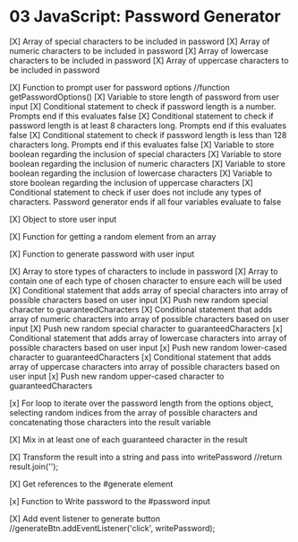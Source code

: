 # 03 JavaScript: Password Generator

[X] Array of special characters to be included in password
[X] Array of numeric characters to be included in password
[X] Array of lowercase characters to be included in password
[X] Array of uppercase characters to be included in password

[X] Function to prompt user for password options
//function getPasswordOptions()
[X] Variable to store length of password from user input
[X] Conditional statement to check if password length is a number. Prompts end if this evaluates false
[X] Conditional statement to check if password length is at least 8 characters long. Prompts end if this evaluates false
[X] Conditional statement to check if password length is less than 128 characters long. Prompts end if this evaluates false
[X] Variable to store boolean regarding the inclusion of special characters
[X] Variable to store boolean regarding the inclusion of numeric characters
[X] Variable to store boolean regarding the inclusion of lowercase characters
[X] Variable to store boolean regarding the inclusion of uppercase characters
[X] Conditional statement to check if user does not include any types of characters. Password generator ends if all four variables evaluate to false

[X] Object to store user input

[X] Function for getting a random element from an array

[X] Function to generate password with user input

[X] Array to store types of characters to include in password
[X] Array to contain one of each type of chosen character to ensure each will be used
[X] Conditional statement that adds array of special characters into array of possible characters based on user input
[X] Push new random special character to guaranteedCharacters
[X] Conditional statement that adds array of numeric characters into array of possible characters based on user input
[X] Push new random special character to guaranteedCharacters
[x] Conditional statement that adds array of lowercase characters into array of possible characters based on user input
[x] Push new random lower-cased character to guaranteedCharacters
[x] Conditional statement that adds array of uppercase characters into array of possible characters based on user input
[x] Push new random upper-cased character to guaranteedCharacters

[x] For loop to iterate over the password length from the options object, selecting random indices from the array of possible characters and concatenating those characters into the result variable

[X] Mix in at least one of each guaranteed character in the result

[X] Transform the result into a string and pass into writePassword
//return result.join('');

[X] Get references to the #generate element

[x] Function to Write password to the #password input

[X] Add event listener to generate button
//generateBtn.addEventListener('click', writePassword);

